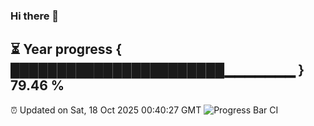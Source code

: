 ### Hi there 👋
⏳ Year progress { ███████████████████████▁▁▁▁▁▁▁ } 79.46 %
---
⏰ Updated on Sat, 18 Oct 2025 00:40:27 GMT
![Progress Bar CI](https://github.com/Moyi321/Moyi321/workflows/Progress%20Bar%20CI/badge.svg)
